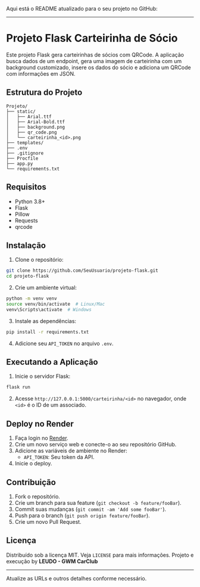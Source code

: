 Aqui está o README atualizado para o seu projeto no GitHub:

---

# Projeto Flask Carteirinha de Sócio

Este projeto Flask gera carteirinhas de sócios com QRCode. A aplicação busca dados de um endpoint, gera uma imagem de carteirinha com um background customizado, insere os dados do sócio e adiciona um QRCode com informações em JSON.

## Estrutura do Projeto

```
Projeto/
├── static/
│   ├── Arial.ttf
│   ├── Arial-Bold.ttf
│   ├── background.png
│   ├── qr_code.png
│   └── carteirinha_<id>.png
├── templates/
├── .env
├── .gitignore
├── Procfile
├── app.py
└── requirements.txt
```

## Requisitos

- Python 3.8+
- Flask
- Pillow
- Requests
- qrcode

## Instalação

1. Clone o repositório:

```sh
git clone https://github.com/SeuUsuario/projeto-flask.git
cd projeto-flask
```

2. Crie um ambiente virtual:

```sh
python -m venv venv
source venv/bin/activate  # Linux/Mac
venv\Scripts\activate  # Windows
```

3. Instale as dependências:

```sh
pip install -r requirements.txt
```

4. Adicione seu `API_TOKEN` no arquivo `.env`.

## Executando a Aplicação

1. Inicie o servidor Flask:

```sh
flask run
```

2. Acesse `http://127.0.0.1:5000/carteirinha/<id>` no navegador, onde `<id>` é o ID de um associado.

## Deploy no Render

1. Faça login no [Render](https://render.com/).
2. Crie um novo serviço web e conecte-o ao seu repositório GitHub.
3. Adicione as variáveis de ambiente no Render:
    - `API_TOKEN`: Seu token da API.
4. Inicie o deploy.

## Contribuição

1. Fork o repositório.
2. Crie um branch para sua feature (`git checkout -b feature/fooBar`).
3. Commit suas mudanças (`git commit -am 'Add some fooBar'`).
4. Push para o branch (`git push origin feature/fooBar`).
5. Crie um novo Pull Request.

## Licença

Distribuído sob a licença MIT. Veja `LICENSE` para mais informações.
Projeto e execução by **LEUDO - GWM CarClub**

---

Atualize as URLs e outros detalhes conforme necessário.
